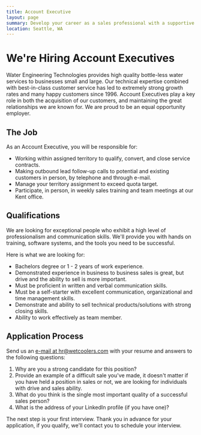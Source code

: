 ```yaml
---
title: Account Executive
layout: page
summary: Develop your career as a sales professional with a supportive team, competitive compensation, and professional sales training.
location: Seattle, WA
---
```

# We're Hiring Account Executives
Water Engineering Technologies provides high quality bottle-less water
services to businesses small and large. Our technical expertise combined
with best-in-class customer service has led to extremely strong growth
rates and many happy customers since 1996.  Account Executives play a key role in both the acquisition of our customers, and maintaining the great relationships we are known for. We are proud to be an equal opportunity employer.


## The Job
As an Account Executive, you will be responsible for:
- Working within assigned territory to qualify, convert, and close service
contracts.
- Making outbound lead follow-up calls to potential and existing
customers in person, by telephone and through e-mail.
- Manage your territory assignment to exceed quota target.
- Participate, in person, in weekly sales training and team meetings at our Kent office.

## Qualifications
We are looking for exceptional people who exhibit a high level of professionalism and communication skills.  We'll provide you with hands on training, software systems, and the tools you need to be successful.

Here is what we are looking for:

- Bachelors degree or 1 - 2 years of work experience.
- Demonstrated experience in business to business sales is great, but drive and the
ability to sell is more important.
- Must be proficient in written and verbal communication skills.
- Must be a self-starter with excellent communication, organizational
and time management skills.
- Demonstrate and ability to sell technical products/solutions with
strong closing skills.
- Ability to work effectively as team member.

## Application Process
Send us an <a href="mailto:&#104;&#114;&#064;&#119;&#101;&#116;&#099;&#111;&#111;&#108;&#101;&#114;&#115;&#046;&#099;&#111;&#109;">e-mail at hr@wetcoolers.com</a> with your resume and answers to the following questions:

1. Why are you a strong candidate for this position?
2. Provide an example of a difficult sale you've made, it doesn't matter if you have held a position in sales or not, we are looking for individuals with drive and sales ability.
3. What do you think is the single most important quality of a successful sales person?
4. What is the address of your LinkedIn profile (if you have one)?

The next step is your first interview.  Thank you in advance for your application, if you qualify, we'll contact you to schedule your interview.
